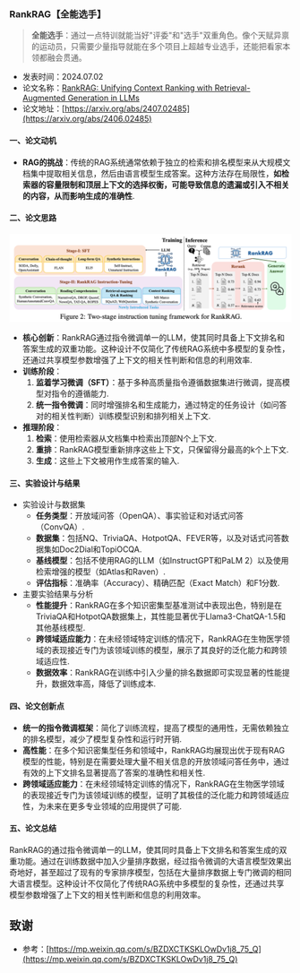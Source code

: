 ### RankRAG【全能选手】
> **全能选手**：通过一点特训就能当好"评委"和"选手"双重角色。像个天赋异禀的运动员，只需要少量指导就能在多个项目上超越专业选手，还能把看家本领都融会贯通。
>

* 发表时间：2024.07.02
* 论文名称：[RankRAG: Unifying Context Ranking with Retrieval-Augmented Generation in LLMs](https://arxiv.org/abs/2407.02485)
* 论文地址：[https://arxiv.org/abs/2407.02485](https://arxiv.org/abs/2406.02485)

#### 一、论文动机

- **RAG的挑战**：传统的RAG系统通常依赖于独立的检索和排名模型来从大规模文档集中提取相关信息，然后由语言模型生成答案。这种方法存在局限性，**如检索器的容量限制和顶层上下文的选择权衡，可能导致信息的遗漏或引入不相关的内容，从而影响生成的准确性**.

#### 二、论文思路

![](20240702_RankRAG/img/v2-9dc1a513d404f0e5e184c975a570456a_1440w.png)

- **核心创新**：RankRAG通过指令微调单一的LLM，使其同时具备上下文排名和答案生成的双重功能。这种设计不仅简化了传统RAG系统中多模型的复杂性，还通过共享模型参数增强了上下文的相关性判断和信息的利用效率.
- **训练阶段**：
  1. **监着学习微调（SFT）**：基于多种高质量指令遵循数据集进行微调，提高模型对指令的遵循能力.
  2. **统一指令微调**：同时增强排名和生成能力，通过特定的任务设计（如问答对的相关性判断）训练模型识别和排列相关上下文.
- **推理阶段**：
  1. **检索**：使用检索器从文档集中检索出顶部N个上下文.
  2. **重排**：RankRAG模型重新排序这些上下文，只保留得分最高的k个上下文.
  3. **生成**：这些上下文被用作生成答案的输入.

#### 三、实验设计与结果

- 实验设计与数据集
  - **任务类型**：开放域问答（OpenQA）、事实验证和对话式问答（ConvQA）.
  - **数据集**：包括NQ、TriviaQA、HotpotQA、FEVER等，以及对话式问答数据集如Doc2Dial和TopiOCQA.
  - **基线模型**：包括不使用RAG的LLM（如InstructGPT和PaLM 2）以及使用检索增强的模型（如Atlas和Raven）.
  - **评估指标**：准确率（Accuracy）、精确匹配（Exact Match）和F1分数.
- 主要实验结果与分析
  - **性能提升**：RankRAG在多个知识密集型基准测试中表现出色，特别是在TriviaQA和HotpotQA数据集上，其性能显著优于Llama3-ChatQA-1.5和其他基线模型.
  - **跨领域适应能力**：在未经领域特定训练的情况下，RankRAG在生物医学领域的表现接近专门为该领域训练的模型，展示了其良好的泛化能力和跨领域适应性.
  - **数据效率**：RankRAG在训练中引入少量的排名数据即可实现显著的性能提升，数据效率高，降低了训练成本.

#### 四、论文创新点

- **统一的指令微调框架**：简化了训练流程，提高了模型的通用性，无需依赖独立的排名模型，减少了模型复杂性和运行时开销.
- **高性能**：在多个知识密集型任务和领域中，RankRAG均展现出优于现有RAG模型的性能，特别是在需要处理大量不相关信息的开放领域问答任务中，通过有效的上下文排名显著提高了答案的准确性和相关性.
- **跨领域适应能力**：在未经领域特定训练的情况下，RankRAG在生物医学领域的表现接近专门为该领域训练的模型，证明了其极佳的泛化能力和跨领域适应性，为未来在更多专业领域的应用提供了可能.

#### 五、论文总结

RankRAG的通过指令微调单一的LLM，使其同时具备上下文排名和答案生成的双重功能。通过在训练数据中加入少量排序数据，经过指令微调的大语言模型效果出奇地好，甚至超过了现有的专家排序模型，包括在大量排序数据上专门微调的相同大语言模型。这种设计不仅简化了传统RAG系统中多模型的复杂性，还通过共享模型参数增强了上下文的相关性判断和信息的利用效率。

## 致谢

* 参考：[https://mp.weixin.qq.com/s/BZDXCTKSKLOwDv1j8_75_Q](https://mp.weixin.qq.com/s/BZDXCTKSKLOwDv1j8_75_Q)
